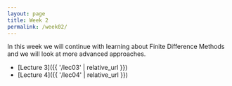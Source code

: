 ```yaml
---
layout: page
title: Week 2
permalink: /week02/
---
```


In this week we will continue with learning about Finite Difference Methods
and we will look at more advanced approaches. 

* [Lecture 3]({{ '/lec03' | relative_url }})
* [Lecture 4]({{ '/lec04' | relative_url }})

